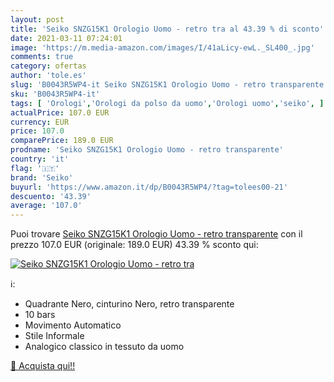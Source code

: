 ```yaml
---
layout: post
title: 'Seiko SNZG15K1 Orologio Uomo - retro tra al 43.39 % di sconto'
date: 2021-03-11 07:24:01
image: 'https://m.media-amazon.com/images/I/41aLicy-ewL._SL400_.jpg'
comments: true
category: ofertas
author: 'tole.es'
slug: 'B0043R5WP4-it Seiko SNZG15K1 Orologio Uomo - retro transparente'
sku: 'B0043R5WP4-it'
tags: [ 'Orologi','Orologi da polso da uomo','Orologi uomo','seiko', ]
actualPrice: 107.0 EUR
currency: EUR
price: 107.0
comparePrice: 189.0 EUR
prodname: 'Seiko SNZG15K1 Orologio Uomo - retro transparente'
country: 'it'
flag: '🇮🇹'
brand: 'Seiko'
buyurl: 'https://www.amazon.it/dp/B0043R5WP4/?tag=tolees00-21'
descuento: '43.39'
average: '107.0'
---
```


Puoi trovare [Seiko SNZG15K1 Orologio Uomo - retro transparente](https://www.amazon.it/dp/B0043R5WP4/?tag=tolees00-21) con il prezzo 107.0 EUR (originale: 189.0 EUR) 43.39 % sconto qui:

[![Seiko SNZG15K1 Orologio Uomo - retro tra](https://m.media-amazon.com/images/I/41aLicy-ewL._SL400_.jpg)](https://www.amazon.it/dp/B0043R5WP4/?tag=tolees00-21)

ℹ️:

- Quadrante Nero, cinturino Nero, retro transparente
- 10 bars
- Movimento Automatico
- Stile Informale
- Analogico classico in tessuto da uomo

[🛒 Acquista qui!!](https://www.amazon.it/dp/B0043R5WP4/?tag=tolees00-21)
